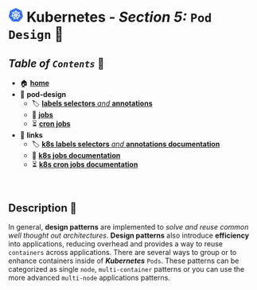 # <img src="../00-resources/img/k8s.png" width="30px"> **Kubernetes** - ***Section 5:*** `Pod Design` 💠

## ***Table*** *of* ***`Contents`*** 📜

* 🏠 [**home**](../README.md)
* 💠 **pod-design**
  * 🏷️ [**labels selectors** *and* **annotations**](22-labels-selectors-annotations/README.md)
  * 👔 [**jobs**](23-jobs/README.md)
  * ⏳ [**cron jobs**](24-cron-jobs/README.md)
* 🔗 **links**
  * 🏷️ [**k8s labels selectors** *and* **annotations documentation**](https://kubernetes.io/docs/concepts/overview/working-with-objects/labels/)
  * 👔 [**k8s jobs documentation**](https://kubernetes.io/docs/concepts/workloads/controllers/job/)
  * ⏳ [**k8s cron jobs documentation**](https://kubernetes.io/docs/concepts/workloads/controllers/cron-jobs/)

<br />

## **Description** 👀

In general, **design patterns** are implemented to *solve and reuse common well thought out architectures*. **Design patterns** also introduce **efficiency** into applications, reducing overhead and provides a way to reuse `containers` across applications. There are several ways to group or to enhance containers inside of ***Kubernetes*** `Pods`. These patterns can be categorized as single `node`, `multi-container` patterns or you can use the more advanced `multi-node` applications patterns.

